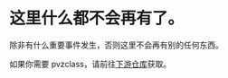 # 这里什么都不会再有了。

除非有什么重要事件发生，否则这里不会再有别的任何东西。

如果你需要 pvzclass，请前往[下游仓库](https://github.com/pvzclasses/pvzclass)获取。